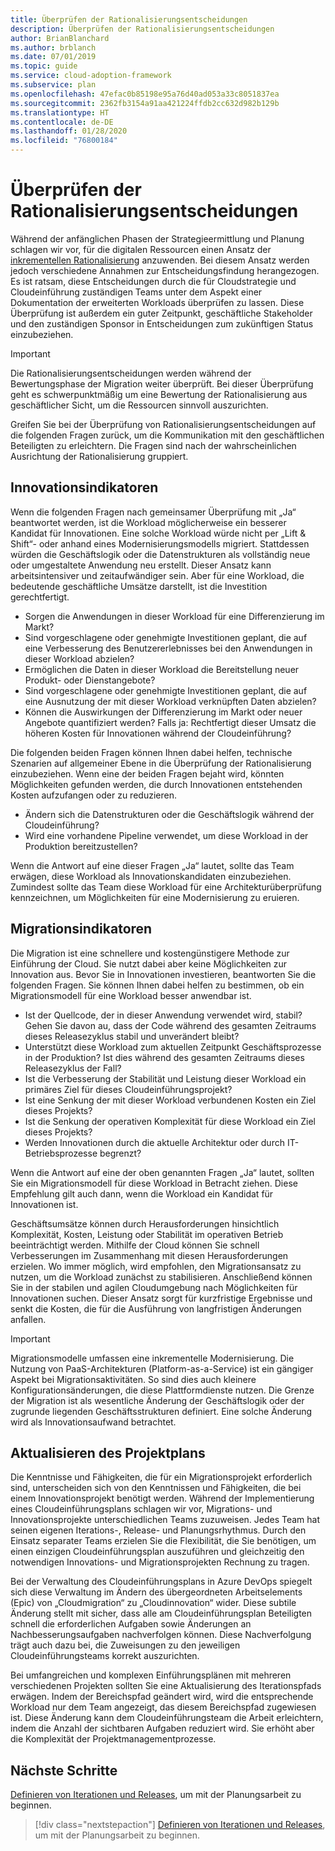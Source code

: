 ```yaml
---
title: Überprüfen der Rationalisierungsentscheidungen
description: Überprüfen der Rationalisierungsentscheidungen
author: BrianBlanchard
ms.author: brblanch
ms.date: 07/01/2019
ms.topic: guide
ms.service: cloud-adoption-framework
ms.subservice: plan
ms.openlocfilehash: 47efac0b85198e95a76d40ad053a33c8051837ea
ms.sourcegitcommit: 2362fb3154a91aa421224ffdb2cc632d982b129b
ms.translationtype: HT
ms.contentlocale: de-DE
ms.lasthandoff: 01/28/2020
ms.locfileid: "76800184"
---
```

# <a name="review-rationalization-decisions"></a>Überprüfen der Rationalisierungsentscheidungen

Während der anfänglichen Phasen der Strategieermittlung und Planung schlagen wir vor, für die digitalen Ressourcen einen Ansatz der [inkrementellen Rationalisierung](../digital-estate/rationalize.md#incremental-rationalization) anzuwenden. Bei diesem Ansatz werden jedoch verschiedene Annahmen zur Entscheidungsfindung herangezogen. Es ist ratsam, diese Entscheidungen durch die für Cloudstrategie und Cloudeinführung zuständigen Teams unter dem Aspekt einer Dokumentation der erweiterten Workloads überprüfen zu lassen. Diese Überprüfung ist außerdem ein guter Zeitpunkt, geschäftliche Stakeholder und den zuständigen Sponsor in Entscheidungen zum zukünftigen Status einzubeziehen.

> [!IMPORTANT]
> Die Rationalisierungsentscheidungen werden während der Bewertungsphase der Migration weiter überprüft. Bei dieser Überprüfung geht es schwerpunktmäßig um eine Bewertung der Rationalisierung aus geschäftlicher Sicht, um die Ressourcen sinnvoll auszurichten.

Greifen Sie bei der Überprüfung von Rationalisierungsentscheidungen auf die folgenden Fragen zurück, um die Kommunikation mit den geschäftlichen Beteiligten zu erleichtern. Die Fragen sind nach der wahrscheinlichen Ausrichtung der Rationalisierung gruppiert.

## <a name="innovation-indicators"></a>Innovationsindikatoren

Wenn die folgenden Fragen nach gemeinsamer Überprüfung mit „Ja“ beantwortet werden, ist die Workload möglicherweise ein besserer Kandidat für Innovationen. Eine solche Workload würde nicht per „Lift & Shift“- oder anhand eines Modernisierungsmodells migriert. Stattdessen würden die Geschäftslogik oder die Datenstrukturen als vollständig neue oder umgestaltete Anwendung neu erstellt. Dieser Ansatz kann arbeitsintensiver und zeitaufwändiger sein. Aber für eine Workload, die bedeutende geschäftliche Umsätze darstellt, ist die Investition gerechtfertigt.

- Sorgen die Anwendungen in dieser Workload für eine Differenzierung im Markt?
- Sind vorgeschlagene oder genehmigte Investitionen geplant, die auf eine Verbesserung des Benutzererlebnisses bei den Anwendungen in dieser Workload abzielen?
- Ermöglichen die Daten in dieser Workload die Bereitstellung neuer Produkt- oder Dienstangebote?
- Sind vorgeschlagene oder genehmigte Investitionen geplant, die auf eine Ausnutzung der mit dieser Workload verknüpften Daten abzielen?
- Können die Auswirkungen der Differenzierung im Markt oder neuer Angebote quantifiziert werden? Falls ja: Rechtfertigt dieser Umsatz die höheren Kosten für Innovationen während der Cloudeinführung?

Die folgenden beiden Fragen können Ihnen dabei helfen, technische Szenarien auf allgemeiner Ebene in die Überprüfung der Rationalisierung einzubeziehen. Wenn eine der beiden Fragen bejaht wird, könnten Möglichkeiten gefunden werden, die durch Innovationen entstehenden Kosten aufzufangen oder zu reduzieren.

- Ändern sich die Datenstrukturen oder die Geschäftslogik während der Cloudeinführung?
- Wird eine vorhandene Pipeline verwendet, um diese Workload in der Produktion bereitzustellen?

Wenn die Antwort auf eine dieser Fragen „Ja“ lautet, sollte das Team erwägen, diese Workload als Innovationskandidaten einzubeziehen. Zumindest sollte das Team diese Workload für eine Architekturüberprüfung kennzeichnen, um Möglichkeiten für eine Modernisierung zu eruieren.

## <a name="migration-indicators"></a>Migrationsindikatoren

Die Migration ist eine schnellere und kostengünstigere Methode zur Einführung der Cloud. Sie nutzt dabei aber keine Möglichkeiten zur Innovation aus. Bevor Sie in Innovationen investieren, beantworten Sie die folgenden Fragen. Sie können Ihnen dabei helfen zu bestimmen, ob ein Migrationsmodell für eine Workload besser anwendbar ist.

- Ist der Quellcode, der in dieser Anwendung verwendet wird, stabil? Gehen Sie davon au, dass der Code während des gesamten Zeitraums dieses Releasezyklus stabil und unverändert bleibt?
- Unterstützt diese Workload zum aktuellen Zeitpunkt Geschäftsprozesse in der Produktion? Ist dies während des gesamten Zeitraums dieses Releasezyklus der Fall?
- Ist die Verbesserung der Stabilität und Leistung dieser Workload ein primäres Ziel für dieses Cloudeinführungsprojekt?
- Ist eine Senkung der mit dieser Workload verbundenen Kosten ein Ziel dieses Projekts?
- Ist die Senkung der operativen Komplexität für diese Workload ein Ziel dieses Projekts?
- Werden Innovationen durch die aktuelle Architektur oder durch IT-Betriebsprozesse begrenzt?

Wenn die Antwort auf eine der oben genannten Fragen „Ja“ lautet, sollten Sie ein Migrationsmodell für diese Workload in Betracht ziehen. Diese Empfehlung gilt auch dann, wenn die Workload ein Kandidat für Innovationen ist.

Geschäftsumsätze können durch Herausforderungen hinsichtlich Komplexität, Kosten, Leistung oder Stabilität im operativen Betrieb beeinträchtigt werden. Mithilfe der Cloud können Sie schnell Verbesserungen im Zusammenhang mit diesen Herausforderungen erzielen. Wo immer möglich, wird empfohlen, den Migrationsansatz zu nutzen, um die Workload zunächst zu stabilisieren. Anschließend können Sie in der stabilen und agilen Cloudumgebung nach Möglichkeiten für Innovationen suchen. Dieser Ansatz sorgt für kurzfristige Ergebnisse und senkt die Kosten, die für die Ausführung von langfristigen Änderungen anfallen.

> [!IMPORTANT]
> Migrationsmodelle umfassen eine inkrementelle Modernisierung. Die Nutzung von PaaS-Architekturen (Platform-as-a-Service) ist ein gängiger Aspekt bei Migrationsaktivitäten. So sind dies auch kleinere Konfigurationsänderungen, die diese Plattformdienste nutzen. Die Grenze der Migration ist als wesentliche Änderung der Geschäftslogik oder der zugrunde liegenden Geschäftsstrukturen definiert. Eine solche Änderung wird als Innovationsaufwand betrachtet.

## <a name="update-the-project-plan"></a>Aktualisieren des Projektplans

Die Kenntnisse und Fähigkeiten, die für ein Migrationsprojekt erforderlich sind, unterscheiden sich von den Kenntnissen und Fähigkeiten, die bei einem Innovationsprojekt benötigt werden. Während der Implementierung eines Cloudeinführungsplans schlagen wir vor, Migrations- und Innovationsprojekte unterschiedlichen Teams zuzuweisen. Jedes Team hat seinen eigenen Iterations-, Release- und Planungsrhythmus. Durch den Einsatz separater Teams erzielen Sie die Flexibilität, die Sie benötigen, um einen einzigen Cloudeinführungsplan auszuführen und gleichzeitig den notwendigen Innovations- und Migrationsprojekten Rechnung zu tragen.

Bei der Verwaltung des Cloudeinführungsplans in Azure DevOps spiegelt sich diese Verwaltung im Ändern des übergeordneten Arbeitselements (Epic) von „Cloudmigration“ zu „Cloudinnovation“ wider. Diese subtile Änderung stellt mit sicher, dass alle am Cloudeinführungsplan Beteiligten schnell die erforderlichen Aufgaben sowie Änderungen an Nachbesserungsaufgaben nachverfolgen können. Diese Nachverfolgung trägt auch dazu bei, die Zuweisungen zu den jeweiligen Cloudeinführungsteams korrekt auszurichten.

Bei umfangreichen und komplexen Einführungsplänen mit mehreren verschiedenen Projekten sollten Sie eine Aktualisierung des Iterationspfads erwägen. Indem der Bereichspfad geändert wird, wird die entsprechende Workload nur dem Team angezeigt, das diesem Bereichspfad zugewiesen ist. Diese Änderung kann dem Cloudeinführungsteam die Arbeit erleichtern, indem die Anzahl der sichtbaren Aufgaben reduziert wird. Sie erhöht aber die Komplexität der Projektmanagementprozesse.

## <a name="next-steps"></a>Nächste Schritte

[Definieren von Iterationen und Releases](./iteration-paths.md), um mit der Planungsarbeit zu beginnen.

> [!div class="nextstepaction"]
> [Definieren von Iterationen und Releases](./iteration-paths.md), um mit der Planungsarbeit zu beginnen.
